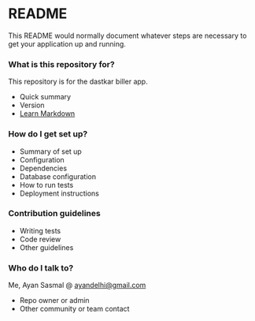 # README #

This README would normally document whatever steps are necessary to get your application up and running.

### What is this repository for? ###
This repository is for the dastkar biller app.
* Quick summary
* Version
* [Learn Markdown](https://bitbucket.org/tutorials/markdowndemo)

### How do I get set up? ###

* Summary of set up
* Configuration
* Dependencies
* Database configuration
* How to run tests
* Deployment instructions

### Contribution guidelines ###

* Writing tests
* Code review
* Other guidelines

### Who do I talk to? ###
Me, Ayan Sasmal @ ayandelhi@gmail.com
* Repo owner or admin
* Other community or team contact